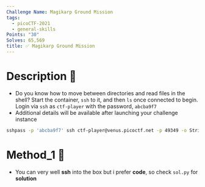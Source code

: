 ```yaml
---
Challenge Name: Magikarp Ground Mission
tags:
  - picoCTF-2021
  - general-skills
Points: "30"
Solves: 65,569
title: ✅ Magikarp Ground Mission
---
```

# Description 📄
- Do you know how to move between directories and read files in the shell? Start the container, `ssh` to it, and then `ls` once connected to begin. Login via `ssh` as `ctf-player` with the password, `abcba9f7`
- Additional details will be available after launching your challenge instance
```bash
sshpass -p 'abcba9f7' ssh ctf-player@venus.picoctf.net -p 49349 -o StrictHostKeyChecking=no
```

# Method_1 🧪
- You can very well **ssh** into the box but i prefer **code**, so check `sol.py` for **solution**